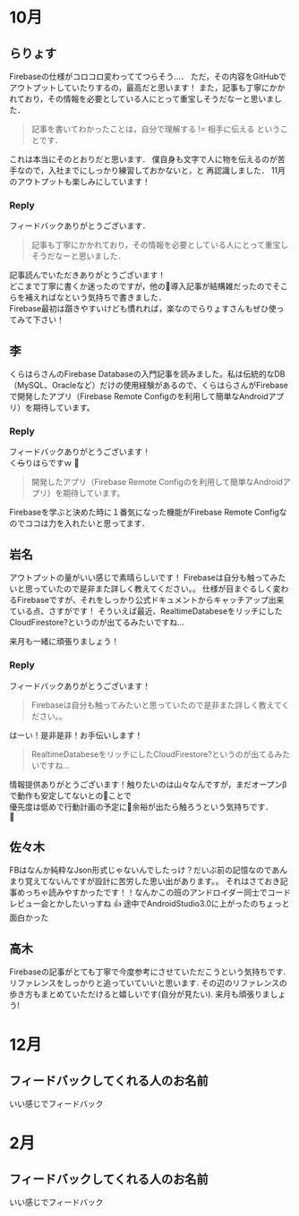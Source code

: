 # 10月

## らりょす

Firebaseの仕様がコロコロ変わっててつらそう…．
ただ，その内容をGitHubでアウトプットしていたりするの，最高だと思います！
また，記事も丁寧にかかれており，その情報を必要としている人にとって重宝しそうだなーと思いました．

> 記事を書いてわかったことは，自分で理解する != 相手に伝える ということです．

これは本当にそのとおりだと思います．
僕自身も文字で人に物を伝えるのが苦手なので，入社までにしっかり練習しておかないと，と
再認識しました．
11月のアウトプットも楽しみにしています！

### Reply

フィードバックありがとうございます． 

> 記事も丁寧にかかれており，その情報を必要としている人にとって重宝しそうだなーと思いました．

記事読んでいただきありがとうございます！  
どこまで丁寧に書くか迷ったのですが，他の導入記事が結構雑だったのでそこらを補えればなという気持ちで書きました．  
Firebase最初は躓きやすいけども慣れれば，楽なのでらりょすさんもぜひ使ってみて下さい！  

## 李
くらはらさんのFirebase Databaseの入門記事を読みました。私は伝統的なDB（MySQL、Oracleなど）だけの使用経験があるので、くらはらさんがFirebaseで開発したアプリ（Firebase Remote Configのを利用して簡単なAndroidアプリ）を期待しています。

### Reply

フィードバックありがとうございます！  
く<s>ら</s>りはらですｗ  

> 開発したアプリ（Firebase Remote Configのを利用して簡単なAndroidアプリ）を期待しています。

Firebaseを学ぶと決めた時に１番気になった機能がFirebase Remote Configなのでココは力を入れたいと思ってます．  


## 岩名
アウトプットの量がいい感じで素晴らしいです！
Firebaseは自分も触ってみたいと思っていたので是非また詳しく教えてください。。
仕様が目まぐるしく変わるFirebaseですが、それをしっかり公式ドキュメントからキャッチアップ出来ている点、さすがです！
そういえば最近、RealtimeDatabeseをリッチにしたCloudFirestore?というのが出てるみたいですね...

来月も一緒に頑張りましょう！

### Reply

フィードバックありがとうございます！  

> Firebaseは自分も触ってみたいと思っていたので是非また詳しく教えてください。。

はーい！是非是非！お手伝いします！  

> RealtimeDatabeseをリッチにしたCloudFirestore?というのが出てるみたいですね...

情報提供ありがとうございます！触りたいのは山々なんですが，まだオープンβで動作も安定してないとのことで  
優先度は低めで行動計画の予定に余裕が出たら触ろうという気持ちです．  


## 佐々木
FBはなんか純粋なJson形式じゃないんでしたっけ？だいぶ前の記憶なのであんまり覚えてないんですが設計に苦労した思い出があります。。
それはさておき記事めっちゃ読みやすかったです！！なんかこの班のアンドロイダー同士でコードレビュー会とかしたいっすね :+1:
途中でAndroidStudio3.0に上がったのちょっと面白かった

## 高木
Firebaseの記事がとても丁寧で今度参考にさせていただこうという気持ちです.
リファレンスをしっかりと追っていていいと思います. その辺のリファレンスの歩き方もまとめていただけると嬉しいです(自分が見たい).
来月も頑張りましょう!

# 12月

## フィードバックしてくれる人のお名前

いい感じでフィードバック

# 2月

## フィードバックしてくれる人のお名前

いい感じでフィードバック
